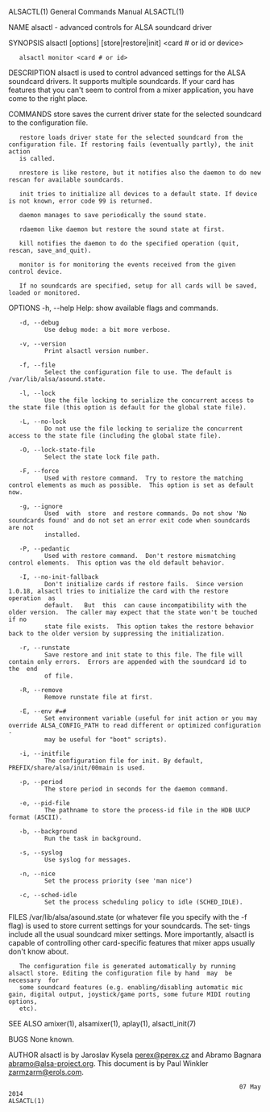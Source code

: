 ALSACTL(1)                                                    General Commands Manual                                                   ALSACTL(1)

NAME
       alsactl - advanced controls for ALSA soundcard driver

SYNOPSIS
       alsactl [options] [store|restore|init] <card # or id or device>

       alsactl monitor <card # or id>

DESCRIPTION
       alsactl  is  used  to  control advanced settings for the ALSA soundcard drivers. It supports multiple soundcards. If your card has features
       that you can't seem to control from a mixer application, you have come to the right place.

COMMANDS
       store saves the current driver state for the selected soundcard to the configuration file.

       restore loads driver state for the selected soundcard from the configuration file. If restoring fails (eventually partly), the init  action
       is called.

       nrestore is like restore, but it notifies also the daemon to do new rescan for available soundcards.

       init tries to initialize all devices to a default state. If device is not known, error code 99 is returned.

       daemon manages to save periodically the sound state.

       rdaemon like daemon but restore the sound state at first.

       kill notifies the daemon to do the specified operation (quit, rescan, save_and_quit).

       monitor is for monitoring the events received from the given control device.

       If no soundcards are specified, setup for all cards will be saved, loaded or monitored.

OPTIONS
       -h, --help
              Help: show available flags and commands.

       -d, --debug
              Use debug mode: a bit more verbose.

       -v, --version
              Print alsactl version number.

       -f, --file
              Select the configuration file to use. The default is /var/lib/alsa/asound.state.

       -l, --lock
              Use the file locking to serialize the concurrent access to the state file (this option is default for the global state file).

       -L, --no-lock
              Do not use the file locking to serialize the concurrent access to the state file (including the global state file).

       -O, --lock-state-file
              Select the state lock file path.

       -F, --force
              Used with restore command.  Try to restore the matching control elements as much as possible.  This option is set as default now.

       -g, --ignore
              Used  with  store  and restore commands. Do not show 'No soundcards found' and do not set an error exit code when soundcards are not
              installed.

       -P, --pedantic
              Used with restore command.  Don't restore mismatching control elements.  This option was the old default behavior.

       -I, --no-init-fallback
              Don't initialize cards if restore fails.  Since version 1.0.18, alsactl tries to initialize the card with the restore  operation  as
              default.   But  this  can cause incompatibility with the older version.  The caller may expect that the state won't be touched if no
              state file exists.  This option takes the restore behavior back to the older version by suppressing the initialization.

       -r, --runstate
              Save restore and init state to this file. The file will contain only errors.  Errors are appended with the soundcard id to  the  end
              of file.

       -R, --remove
              Remove runstate file at first.

       -E, --env #=#
              Set environment variable (useful for init action or you may override ALSA_CONFIG_PATH to read different or optimized configuration -
              may be useful for "boot" scripts).

       -i, --initfile
              The configuration file for init. By default, PREFIX/share/alsa/init/00main is used.

       -p, --period
              The store period in seconds for the daemon command.

       -e, --pid-file
              The pathname to store the process-id file in the HDB UUCP format (ASCII).

       -b, --background
              Run the task in background.

       -s, --syslog
              Use syslog for messages.

       -n, --nice
              Set the process priority (see 'man nice')

       -c, --sched-idle
              Set the process scheduling policy to idle (SCHED_IDLE).

FILES
       /var/lib/alsa/asound.state (or whatever file you specify with the -f flag) is used to store current settings for your soundcards. The  set‐
       tings  include  all  the  usual soundcard mixer settings.  More importantly, alsactl is capable of controlling other card-specific features
       that mixer apps usually don't know about.

       The configuration file is generated automatically by running alsactl store. Editing the configuration file by hand  may  be  necessary  for
       some soundcard features (e.g. enabling/disabling automatic mic gain, digital output, joystick/game ports, some future MIDI routing options,
       etc).

SEE ALSO
        amixer(1), alsamixer(1), aplay(1), alsactl_init(7)

BUGS
       None known.

AUTHOR
       alsactl is  by  Jaroslav  Kysela  <perex@perex.cz>  and  Abramo  Bagnara  <abramo@alsa-project.org>.  This  document  is  by  Paul  Winkler
       <zarmzarm@erols.com>.

                                                                    07 May 2014                                                         ALSACTL(1)
